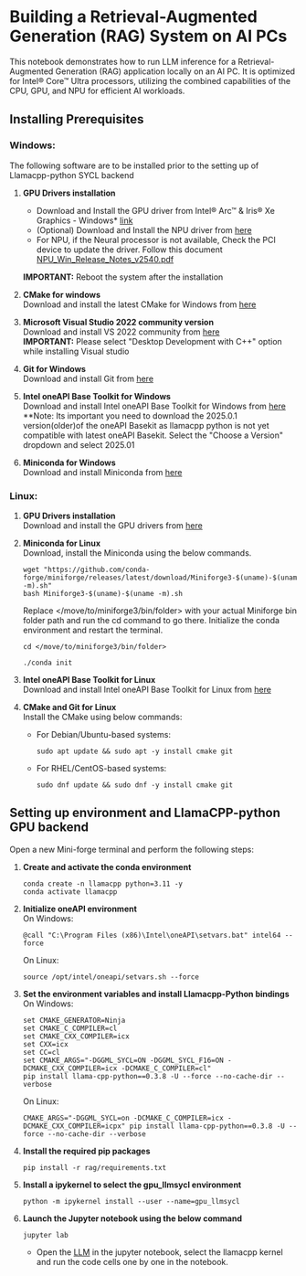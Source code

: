 # Building a Retrieval-Augmented Generation (RAG) System on AI PCs

This notebook demonstrates how to run LLM inference for a Retrieval-Augmented Generation (RAG) application locally on an AI PC. It is optimized for Intel® Core™ Ultra processors, utilizing the combined capabilities of the CPU, GPU, and NPU for efficient AI workloads.

## Installing Prerequisites
### Windows:
The following software are to be installed prior to the setting up of Llamacpp-python SYCL backend
1. **GPU Drivers installation**
    - Download and Install the GPU driver from Intel® Arc™ & Iris® Xe Graphics - Windows* [link](https://www.intel.com/content/www/us/en/download/785597/intel-arc-iris-xe-graphics-windows.html)
    - (Optional) Download and Install the NPU driver from [here](https://www.intel.com/content/www/us/en/download/794734/intel-npu-driver-windows.html)
    - For NPU, if the Neural processor is not available, Check the PCI device to update the driver.
      Follow this document [NPU_Win_Release_Notes_v2540.pdf](https://downloadmirror.intel.com/825735/NPU_Win_Release_Notes_v2540.pdf)

    **IMPORTANT:** Reboot the system after the installation

2. **CMake for windows**\
Download and install the latest CMake for Windows from [here](https://cmake.org/download/)

3. **Microsoft Visual Studio 2022 community version**\
Download and install VS 2022 community from [here](https://visualstudio.microsoft.com/downloads/)\
**IMPORTANT:** Please select "Desktop Development with C++" option while installing Visual studio

4. **Git for Windows**\
Download and install Git from [here](https://git-scm.com/downloads/win)

5. **Intel oneAPI Base Toolkit for Windows**\
Download and install Intel oneAPI Base Toolkit for Windows from [here](https://www.intel.com/content/www/us/en/developer/tools/oneapi/base-toolkit-download.html?operatingsystem=windows&windows-install-type=offline)
**Note: Its important you need to download the 2025.0.1 version(older)of the oneAPI Basekit as llamacpp python is not yet compatible with latest oneAPI Basekit.
Select the "Choose a Version" dropdown and select 2025.01

7. **Miniconda for Windows**\
Download and install Miniconda from [here](https://github.com/conda-forge/miniforge/releases/latest/download/Miniforge3-Windows-x86_64.exe)

### Linux:

1. **GPU Drivers installation**\
Download and install the GPU drivers from [here](https://dgpu-docs.intel.com/driver/client/overview.html)

2. **Miniconda for Linux**\
Download, install the Miniconda using the below commands. 
    ```
    wget "https://github.com/conda-forge/miniforge/releases/latest/download/Miniforge3-$(uname)-$(uname -m).sh"
    bash Miniforge3-$(uname)-$(uname -m).sh
    ```
    Replace </move/to/miniforge3/bin/folder> with your actual Miniforge bin folder path and run the cd command to go there. Initialize the conda environment and restart the terminal.
    ```
    cd </move/to/miniforge3/bin/folder>
    ```
    ``` 
    ./conda init 
    ```

3. **Intel oneAPI Base Toolkit for Linux**\
Download and install Intel oneAPI Base Toolkit for Linux from [here](https://www.intel.com/content/www/us/en/developer/tools/oneapi/base-toolkit-download.html?packages=oneapi-toolkit&oneapi-toolkit-os=linux&oneapi-lin=offline)

4. **CMake and Git for Linux**\
Install the CMake using below commands:
    - For Debian/Ubuntu-based systems:
      ```
      sudo apt update && sudo apt -y install cmake git
      ```
    - For RHEL/CentOS-based systems:
      ```
      sudo dnf update && sudo dnf -y install cmake git
      ```
 
## Setting up environment and LlamaCPP-python GPU backend

Open a new Mini-forge terminal and perform the following steps:

1. **Create and activate the conda environment**
   ```
   conda create -n llamacpp python=3.11 -y
   conda activate llamacpp
   ```
2. **Initialize oneAPI environment**\
   On Windows:
   ```
   @call "C:\Program Files (x86)\Intel\oneAPI\setvars.bat" intel64 --force
   ```
   On Linux:
   ```
   source /opt/intel/oneapi/setvars.sh --force
   ```
3. **Set the environment variables and install Llamacpp-Python bindings**\
   On Windows:
   ```
   set CMAKE_GENERATOR=Ninja
   set CMAKE_C_COMPILER=cl
   set CMAKE_CXX_COMPILER=icx
   set CXX=icx
   set CC=cl
   set CMAKE_ARGS="-DGGML_SYCL=ON -DGGML_SYCL_F16=ON -DCMAKE_CXX_COMPILER=icx -DCMAKE_C_COMPILER=cl"
   pip install llama-cpp-python==0.3.8 -U --force --no-cache-dir --verbose
   ```
   On Linux:
   ```
   CMAKE_ARGS="-DGGML_SYCL=on -DCMAKE_C_COMPILER=icx -DCMAKE_CXX_COMPILER=icpx" pip install llama-cpp-python==0.3.8 -U --force --no-cache-dir --verbose
   ```
4. **Install the required pip packages**
   ```
   pip install -r rag/requirements.txt
   ```
5. **Install a ipykernel to select the gpu_llmsycl environment**
   ```
   python -m ipykernel install --user --name=gpu_llmsycl
   ```


6. **Launch the Jupyter notebook using the below command**
   ```
   jupyter lab
   ```
   - Open the [LLM](./09_rag_langchain.ipynb) in the jupyter notebook, select the llamacpp kernel and run the code cells one by one in the notebook.
   
